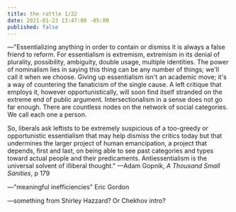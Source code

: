 ```yaml
---
title: the rattle 1/22
date: 2021-01-23 13:47:00 -05:00
published: false
---
```


—"Essentializing anything in order to contain or dismiss it is always a false friend to reform. For essentialism is extremism, extremism in its denial of plurality, possibility, ambiguity, double usage, multiple identities. The power of nominalism lies in saying this thing can be any number of things; we'll call it when we choose. Giving up essentialism isn't an academic move; it's a way of countering the fanaticism of the single cause. A left critique that employs it, however opportunistically, will soon find itself stranded on the extreme end of public argument. Intersectionalism in a sense does not go far enough. There are countless nodes on the network of social categories. We call each one a person.

So, liberals ask leftists to be extremely suspicious of a too-greedy or opportunistic essentialism that may help dismiss the critics today but that undermines the larger project of human emancipation, a project that depends, first and last, on being able to see past categories and types toward actual people and their predicaments. Antiessentialism is the universal solvent of illiberal thought." —Adam Gopnik, *A Thousand Small Sanities*, p 179

—"meaningful inefficiencies" Eric Gordon

—something from Shirley Hazzard? Or Chekhov intro?
